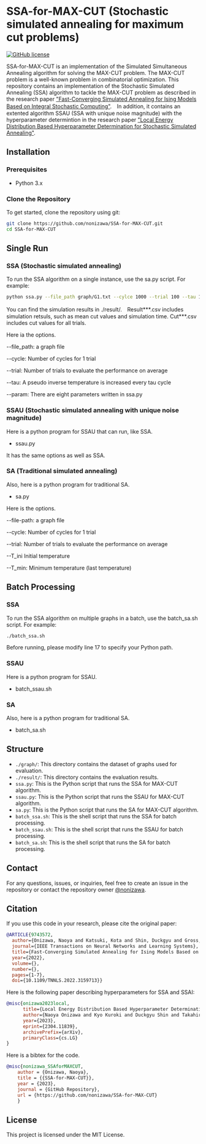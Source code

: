# SSA-for-MAX-CUT (Stochastic simulated annealing for maximum cut problems)

[![GitHub license](https://img.shields.io/github/license/nonizawa/SSA-for-MAX-CUT)](https://github.com/nonizawa/SSA-for-MAX-CUT/blob/main/LICENSE)

SSA-for-MAX-CUT is an implementation of the Simulated Simultaneous Annealing algorithm for solving the MAX-CUT problem. The MAX-CUT problem is a well-known problem in combinatorial optimization. This repository contains an implementation of the Stochastic Simulated Annealing (SSA) algorithm to tackle the MAX-CUT problem as described in the research paper ["Fast-Converging Simulated Annealing for Ising Models Based on Integral Stochastic Computing"](https://ieeexplore.ieee.org/document/9743572).　In addition, it contains an extented algorithm SSAU (SSA with unique noise magnitude) with the hyperparameter determintion in the research paper ["Local Energy Distribution Based Hyperparameter Determination for Stochastic Simulated Annealing"](https://arxiv.org/abs/2304.11839).


## Installation

### Prerequisites

- Python 3.x

### Clone the Repository

To get started, clone the repository using git:

```sh
git clone https://github.com/nonizawa/SSA-for-MAX-CUT.git
cd SSA-for-MAX-CUT
```

## Single Run

### SSA (Stochastic simulated annealing)

To run the SSA algorithm on a single instance, use the sa.py script. For example:

```sh
python ssa.py --file_path graph/G1.txt --cylce 1000 --trial 100 --tau 1 --param 1
```
You can find the simulation results in ./result/.　Result***.csv includes simulation retsuls, such as mean cut values and simulation time. Cut***.csv includes cut values for all trials.

Here ia the options.

--file_path: a graph file

--cycle: Number of cycles for 1 trial

--trial: Number of trials to evaluate the performance on average

--tau:  A pseudo inverse temperature is increased every tau cycle

--param: There are eight parameters written in ssa.py


### SSAU (Stochastic simulated annealing with unique noise magnitude)

Here is a python program for SSAU that can run, like SSA.
- ssau.py

It has the same options as well as SSA.


### SA (Traditional simulated annealing)

Also, here is a python program for traditional SA.
- sa.py

Here is the options.

--file-path: a graph file

--cycle: Number of cycles for 1 trial

--trial: Number of trials to evaluate the performance on average

--T_ini  Initial temperature

--T_min: Minimum temperature (last temperature)

## Batch Processing

### SSA

To run the SSA algorithm on multiple graphs in a batch, use the batch_sa.sh script. For example:

```sh
./batch_ssa.sh
```
Before running, please modify line 17 to specify your Python path.

### SSAU

Here is a python program for SSAU.
- batch_ssau.sh

### SA

Also, here is a python program for traditional SA.
- batch_sa.sh

## Structure

- `./graph/`: This directory contains the dataset of graphs used for evaluation.
- `./result/`: This directory contains the evaluation results.
- `ssa.py`: This is the Python script that runs the SSA for MAX-CUT algorithm.
- `ssau.py`: This is the Python script that runs the SSAU for MAX-CUT algorithm.
- `sa.py`: This is the Python script that runs the SA for MAX-CUT algorithm.
- `batch_ssa.sh`: This is the shell script that runs the SSA for batch processing.
- `batch_ssau.sh`: This is the shell script that runs the SSAU for batch processing.
- `batch_sa.sh`: This is the shell script that runs the SA for batch processing.

## Contact

For any questions, issues, or inquiries, feel free to create an issue in the repository or contact the repository owner [@nonizawa](https://github.com/nonizawa).

## Citation

If you use this code in your research, please cite the original paper:
```bibtex
@ARTICLE{9743572,
  author={Onizawa, Naoya and Katsuki, Kota and Shin, Duckgyu and Gross, Warren J. and Hanyu, Takahiro},
  journal={IEEE Transactions on Neural Networks and Learning Systems}, 
  title={Fast-Converging Simulated Annealing for Ising Models Based on Integral Stochastic Computing}, 
  year={2022},
  volume={},
  number={},
  pages={1-7},
  doi={10.1109/TNNLS.2022.3159713}}
```
Here is the following paper describing hyperparameters for SSA and SSAI:
```bibtex
@misc{onizawa2023local,
      title={Local Energy Distribution Based Hyperparameter Determination for Stochastic Simulated Annealing}, 
      author={Naoya Onizawa and Kyo Kuroki and Duckgyu Shin and Takahiro Hanyu},
      year={2023},
      eprint={2304.11839},
      archivePrefix={arXiv},
      primaryClass={cs.LG}
}
```

Here is a bibtex for the code.
```bibtex
@misc{nonizawa_SSAforMAXCUT,
	author = {Onizawa, Naoya},
	title = {{SSA-for-MAX-CUT}},
	year = {2023},
	journal = {GitHub Repository},
	url = {https://github.com/nonizawa/SSA-for-MAX-CUT}
	}
```

## License

This project is licensed under the MIT License.
